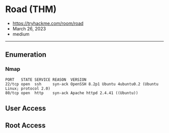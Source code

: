 # Road (THM)

- https://tryhackme.com/room/road
- March 26, 2023
- medium

---

## Enumeration

### Nmap

```
PORT   STATE SERVICE REASON  VERSION
22/tcp open  ssh     syn-ack OpenSSH 8.2p1 Ubuntu 4ubuntu0.2 (Ubuntu Linux; protocol 2.0)
80/tcp open  http    syn-ack Apache httpd 2.4.41 ((Ubuntu))
```

## User Access

## Root Access
